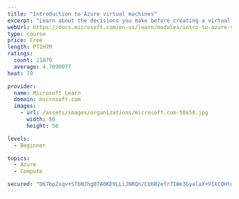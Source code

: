 ```yaml
---
title: "Introduction to Azure virtual machines"
excerpt: "Learn about the decisions you make before creating a virtual machine, the options to create and manage the VM, and the extensions and services you use to manage your VM."
webUrl: https://docs.microsoft.com/en-us/learn/modules/intro-to-azure-virtual-machines/
type: course
price: Free
length: PT1H7M
ratings:
  count: 21870
  average: 4.7090077
heat: 79

provider:
  name: Microsoft Learn
  domain: microsoft.com
  images:
    - url: /assets/images/organizations/microsoft.com-50x50.jpg
      width: 50
      height: 50

levels:
  - Beginner

topics:
  - Azure
  - Compute

secured: "D67bpZxqv+STbNJhg07A0KE9LLiJNRQn/CU6B2efr7IWe3GyalaX+VIkCQHtdS+xGwtyWJtPYJ1L6XrPoeZBYX0PLjZ14CvQ/paF5QFvl/FNSi2Dyz1CKaa5q5z3rkdzF/UAQSyuiC7p/VxCxN/aXO6n5iOj4o1AuwIJzh+zL4Fl5uP+7MVCx4ZLRMw6mjmgB5rel6i9Rj//6uWt5e5Il18PBwvzVRqlZWjdxGRLF68kCpGaF/qoljXxRF/FgiAKuRvMZcHLqDwEdisYWkPpp2hH//zhZQ87hXNfapw6uSWCDUi0AVlkSWVa/tn/KmvGSoaqP6YYQbexBuSgehkx5wq/Ly69pCI0Ijx/EiRJiFffKbo9/3KoiVykcU1cGabh7gnB6qHKZn/KwVLZrj3ia0uxM+IrcLiqTEPLJ/p4aSnrnPo41wGJ+bRxDB5oKGst;0afO6Esdd9ApHqe7qwyirg=="
---
```


